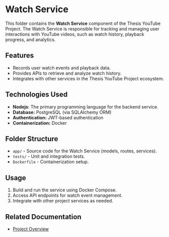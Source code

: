 # Watch Service

This folder contains the **Watch Service** component of the Thesis YouTube Project. The Watch Service is responsible for tracking and managing user interactions with YouTube videos, such as watch history, playback progress, and analytics.

## Features

- Records user watch events and playback data.
- Provides APIs to retrieve and analyze watch history.
- Integrates with other services in the Thesis YouTube Project ecosystem.

## Technologies Used

- **Nodejs**: The primary programming language for the backend service.
- **Database:** PostgreSQL (via SQLAlchemy ORM)
- **Authentication:** JWT-based authentication
- **Containerization:** Docker

## Folder Structure

- `app/` - Source code for the Watch Service (models, routes, services).
- `tests/` - Unit and integration tests.
- `Dockerfile` - Containerization setup.

## Usage

1. Build and run the service using Docker Compose.
2. Access API endpoints for watch event management.
3. Integrate with other project services as needed.

## Related Documentation

- [Project Overview](../README.md)
